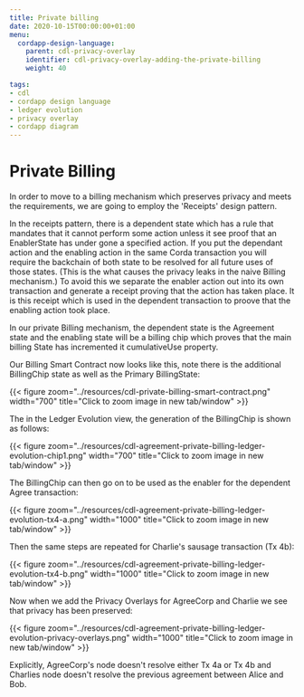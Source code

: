```yaml
---
title: Private billing
date: 2020-10-15T00:00:00+01:00
menu:
  cordapp-design-language:
    parent: cdl-privacy-overlay
    identifier: cdl-privacy-overlay-adding-the-private-billing
    weight: 40

tags:
- cdl
- cordapp design language
- ledger evolution
- privacy overlay
- cordapp diagram
---
```


# Private Billing

In order to move to a billing mechanism which preserves privacy and meets the requirements, we are going to employ the 'Receipts' design pattern.

In the receipts pattern, there is a dependent state which has a rule that mandates that it cannot perform some action unless it see proof that an EnablerState has under gone a specified action. If you put the dependant action and the enabling action in the same Corda transaction you  will require the backchain of both state to be resolved for all future uses of those states. (This is the what causes the privacy leaks in the naive Billing mechanism.) To avoid this we separate the enabler action out into its own transaction and generate a receipt proving that the action has taken place. It is this receipt which is used in the dependent transaction to proove that the enabling action took place.

In our private Billing mechanism, the dependent state is the Agreement state and the enabling state will be a billing chip which proves that the main billing State has incremented it cumulativeUse property.

Our Billing Smart Contract now looks like this, note there is the additional BillingChip state as well as the Primary BillingState:

{{< figure zoom="../resources/cdl-private-billing-smart-contract.png" width="700" title="Click to zoom image in new tab/window" >}}

The in the Ledger Evolution view, the generation of the BillingChip is shown as follows:

{{< figure zoom="../resources/cdl-agreement-private-billing-ledger-evolution-chip1.png" width="700" title="Click to zoom image in new tab/window" >}}

The BillingChip can then go on to be used as the enabler for the dependent Agree transaction:

{{< figure zoom="../resources/cdl-agreement-private-billing-ledger-evolution-tx4-a.png" width="1000" title="Click to zoom image in new tab/window" >}}

Then the same steps are repeated for Charlie's sausage transaction (Tx 4b):

{{< figure zoom="../resources/cdl-agreement-private-billing-ledger-evolution-tx4-b.png" width="1000" title="Click to zoom image in new tab/window" >}}


Now when we add the Privacy Overlays for AgreeCorp and Charlie we see that privacy has been preserved:

{{< figure zoom="../resources/cdl-agreement-private-billing-ledger-evolution-privacy-overlays.png" width="1000" title="Click to zoom image in new tab/window" >}}

Explicitly, AgreeCorp's node doesn't resolve either Tx 4a or Tx 4b and Charlies node doesn't resolve the previous agreement between Alice and Bob.





